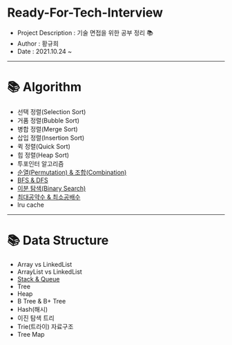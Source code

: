 # Ready-For-Tech-Interview  
* Project Description : 기술 면접을 위한 공부 정리 📚️
* Author : 황규희  
* Date : 2021.10.24 ~  
------------------------------------------------
# 📚️ Algorithm 
* 선택 정렬(Selection Sort)
* 거품 정렬(Bubble Sort)
* 병합 정렬(Merge Sort)
* 삽입 정렬(Insertion Sort)
* 퀵 정렬(Quick Sort)
* 힙 정렬(Heap Sort)
* 투포인터 알고리즘
* [순열(Permutation) & 조합(Combination)](https://github.com/hiheehee/Ready-For-Tech-Interview/blob/main/Algorithm/Permutation%20%26%20Combination.md)
* [BFS & DFS](https://github.com/hiheehee/Ready-For-Tech-Interview/blob/main/Algorithm/BFS%20%26%20DFS.md)
* [이분 탐색(Binary Search)](https://github.com/hiheehee/Ready-For-Tech-Interview/blob/main/Algorithm/Binary%20Search.md)
* [최대공약수 & 최소공배수](https://github.com/hiheehee/Ready-For-Tech-Interview/blob/main/Algorithm/GCD%20%26%20LCM.md)
* lru cache
------------------------------------------------
# 📚️ Data Structure
* Array vs LinkedList
* ArrayList vs LinkedList
* [Stack & Queue](https://github.com/hiheehee/Ready-For-Tech-Interview/edit/main/Data%20Structure/Stack%20&%20Queue.md)
* Tree
* Heap
* B Tree & B+ Tree
* Hash(해시)
* 이진 탐색 트리
* Trie(트라이) 자료구조
* Tree Map

